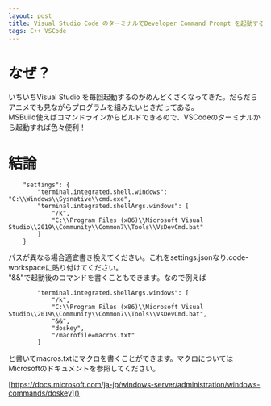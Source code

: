 ```yaml
---
layout: post
title: Visual Studio Code のターミナルでDeveloper Command Prompt を起動する
tags: C++ VSCode
---
```

# なぜ？
いちいちVisual Studio を毎回起動するのがめんどくさくなってきた。だらだらアニメでも見ながらプログラムを組みたいときだってある。  
MSBuild使えばコマンドラインからビルドできるので、VSCodeのターミナルから起動すれば色々便利！  

# 結論
```
	"settings": {
		"terminal.integrated.shell.windows": "C:\\Windows\\Sysnative\\cmd.exe",
		"terminal.integrated.shellArgs.windows": [
			"/k",
			"C:\\Program Files (x86)\\Microsoft Visual Studio\\2019\\Community\\Common7\\Tools\\VsDevCmd.bat"
		]
	}
```  
パスが異なる場合適宜書き換えてください。これをsettings.jsonなり.code-workspaceに貼り付けてください。  
"&&"で起動後のコマンドを書くこともできます。なので例えば  
```
		"terminal.integrated.shellArgs.windows": [
			"/k",
			"C:\\Program Files (x86)\\Microsoft Visual Studio\\2019\\Community\\Common7\\Tools\\VsDevCmd.bat",
			"&&",
			"doskey",
			"/macrofile=macros.txt"
		]
```
と書いてmacros.txtにマクロを書くことができます。マクロについてはMicrosoftのドキュメントを参照してください。  

[https://docs.microsoft.com/ja-jp/windows-server/administration/windows-commands/doskey]()


